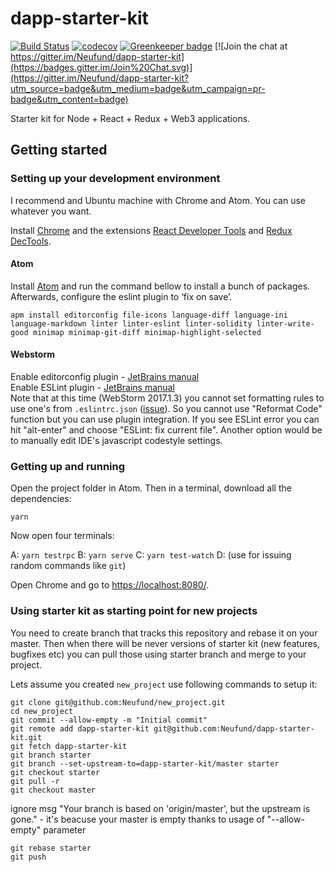 # dapp-starter-kit

[![Build Status](https://travis-ci.org/Neufund/dapp-starter-kit.svg)](https://travis-ci.org/Neufund/dapp-starter-kit)  [![codecov](https://codecov.io/gh/Neufund/dapp-starter-kit/branch/master/graph/badge.svg)](https://codecov.io/gh/Neufund/dapp-starter-kit) [![Greenkeeper badge](https://badges.greenkeeper.io/Neufund/dapp-starter-kit.svg)](https://greenkeeper.io/) [![Join the chat at https://gitter.im/Neufund/dapp-starter-kit](https://badges.gitter.im/Join%20Chat.svg)](https://gitter.im/Neufund/dapp-starter-kit?utm_source=badge&utm_medium=badge&utm_campaign=pr-badge&utm_content=badge)

Starter kit for Node + React + Redux + Web3 applications.


## Getting started

### Setting up your development environment

I recommend and Ubuntu machine with Chrome and Atom. You can use whatever you want.

Install [Chrome][chrome] and the extensions [React Developer Tools][react-ext] and [Redux DecTools][redux-ext].

[chrome]: https://www.google.com/chrome/browser/features.html?brand=CHBD&gclid=CO2x8Ibw5NMCFYoQ0wodulgAlQ&dclid=CO7Tmofw5NMCFUakUQodVc8BvA
[react-ext]: https://chrome.google.com/webstore/detail/react-developer-tools/fmkadmapgofadopljbjfkapdkoienihi?hl=en
[redux-ext]: https://chrome.google.com/webstore/detail/redux-devtools/lmhkpmbekcpmknklioeibfkpmmfibljd?hl=en

#### Atom
Install [Atom][atom] and run the command bellow to install a bunch of packages. Afterwards, configure the eslint plugin to ‘fix on save’.

```
apm install editorconfig file-icons language-diff language-ini language-markdown linter linter-eslint linter-solidity linter-write-good minimap minimap-git-diff minimap-highlight-selected
```

[atom]: https://atom.io/

#### Webstorm
Enable editorconfig plugin - [JetBrains manual](https://www.jetbrains.com/help/webstorm/2017.1/configuring-code-style.html#editorconfig)  
Enable ESLint plugin - [JetBrains manual](https://www.jetbrains.com/help/webstorm/2017.1/eslint.html)  
Note that at this time (WebStorm 2017.1.3) you cannot set formatting rules to use one's from ```.eslintrc.json```
([issue](https://youtrack.jetbrains.com/issue/WEB-19350)). So you cannot use "Reformat Code" function but you can use plugin
integration. If you see ESLint error you can hit "alt-enter" and choose "ESLint: fix current file". Another option would be to manually edit IDE's javascript codestyle settings.       

### Getting up and running

Open the project folder in Atom. Then in a terminal, download all the dependencies:

```
yarn
```

Now open four terminals:

A: `yarn testrpc`
B: `yarn serve`
C: `yarn test-watch`
D: (use for issuing random commands like `git`)

Open Chrome and go to [https://localhost:8080/](https://localhost:8080/).

### Using starter kit as starting point for new projects
You need to create branch that tracks this repository and rebase it on your master. Then when there will be never versions of starter kit (new features, bugfixes etc) you can pull those using starter branch and merge to your project.

Lets assume you created ```new_project``` use following commands to setup it:

    git clone git@github.com:Neufund/new_project.git
    cd new_project
    git commit --allow-empty -m "Initial commit"
    git remote add dapp-starter-kit git@github.com:Neufund/dapp-starter-kit.git
    git fetch dapp-starter-kit
    git branch starter
    git branch --set-upstream-to=dapp-starter-kit/master starter
    git checkout starter
    git pull -r
    git checkout master
     
ignore msg "Your branch is based on 'origin/master', but the upstream is gone." - it's beacuse your master is empty thanks to usage of "--allow-empty" parameter

    git rebase starter
    git push
